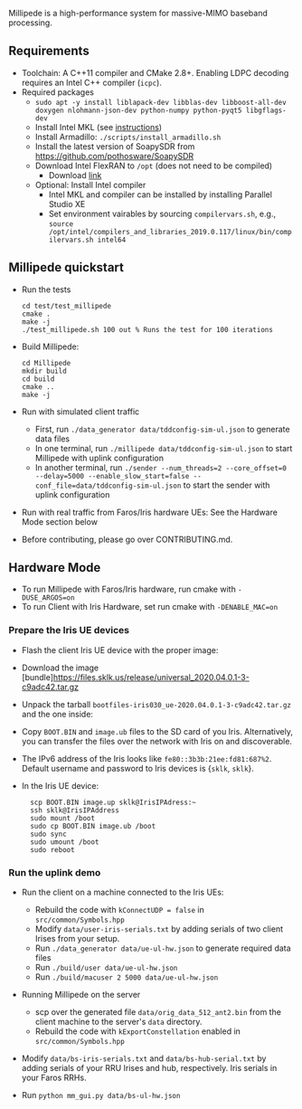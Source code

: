 Millipede is a high-performance system for massive-MIMO baseband processing.

## Requirements
 * Toolchain: A C++11 compiler and CMake 2.8+. Enabling LDPC decoding requires
   an Intel C++ compiler (`icpc`).
 * Required packages
   * `sudo apt -y install liblapack-dev libblas-dev libboost-all-dev doxygen nlohmann-json-dev python-numpy python-pyqt5 libgflags-dev`
   * Install Intel MKL (see [instructions](https://software.intel.com/content/www/us/en/develop/articles/installing_intel_free_libs_and_python_apt_repo.html))
   * Install Armadillo: `./scripts/install_armadillo.sh`
   * Install the latest version of SoapySDR from https://github.com/pothosware/SoapySDR
   * Download Intel FlexRAN to `/opt` (does not need to be compiled)
     * Download [link](https://software.intel.com/en-us/articles/flexran-lte-and-5g-nr-fec-software-development-kit-modules)
   * Optional: Install Intel compiler
     * Intel MKL and compiler can be installed by installing Parallel Studio XE
     * Set environment vairables by sourcing `compilervars.sh`, e.g.,
     `source /opt/intel/compilers_and_libraries_2019.0.117/linux/bin/compilervars.sh intel64`


## Millipede quickstart

 * Run the tests
    ```
    cd test/test_millipede
    cmake .
    make -j
    ./test_millipede.sh 100 out % Runs the test for 100 iterations
    ```

 * Build Millipede:
    ```
    cd Millipede
    mkdir build
    cd build
    cmake ..
    make -j
    ```

 * Run with simulated client traffic
   * First, run `./data_generator data/tddconfig-sim-ul.json` to generate
     data files
   * In one terminal, run `./millipede data/tddconfig-sim-ul.json` to start 
     Millipede with uplink configuration 
   * In another terminal, run  `./sender --num_threads=2 --core_offset=0
     --delay=5000 --enable_slow_start=false
     --conf_file=data/tddconfig-sim-ul.json` to start the sender with uplink
     configuration

 * Run with real traffic from Faros/Iris hardware UEs: See the Hardware Mode
   section below

 * Before contributing, please go over CONTRIBUTING.md.

## Hardware Mode

 * To run Millipede with Faros/Iris hardware, run cmake with `-DUSE_ARGOS=on`
 * To run Client with Iris Hardware, set run cmake with `-DENABLE_MAC=on`

### Prepare the Iris UE devices

 * Flash the client Iris UE device with the proper image:
  * Download the image
    [bundle]https://files.sklk.us/release/universal_2020.04.0.1-3-c9adc42.tar.gz
  * Unpack the tarball `bootfiles-iris030_ue-2020.04.0.1-3-c9adc42.tar.gz` and
    the one inside: 
  * Copy `BOOT.BIN` and `image.ub` files to the SD card of you Iris.
    Alternatively, you can transfer the files over the network with Iris on and
    discoverable.
  * The IPv6 address of the Iris looks like `fe80::3b3b:21ee:fd81:687%2`.
    Default username and password to Iris devices is {`sklk`, `sklk`}.

  * In the Iris UE device:
    ```
      scp BOOT.BIN image.up sklk@IrisIPAdress:~
      ssh sklk@IrisIPAddress
      sudo mount /boot
      sudo cp BOOT.BIN image.ub /boot
      sudo sync
      sudo umount /boot
      sudo reboot
    ```

### Run the uplink demo

 * Run the client on a machine connected to the Iris UEs:
   * Rebuild the code with `kConnectUDP = false` in `src/common/Symbols.hpp`
   * Modify `data/user-iris-serials.txt` by adding serials of two client Irises
     from your setup.
   * Run `./data_generator data/ue-ul-hw.json` to generate required data files
   * Run `./build/user data/ue-ul-hw.json`
   * Run `./build/macuser 2 5000 data/ue-ul-hw.json`

 * Running Millipede on the server
   * scp over the generated file `data/orig_data_512_ant2.bin` from the client
     machine to the server's `data` directory.
   * Rebuild the code with `kExportConstellation` enabled in
     `src/common/Symbols.hpp`
  * Modify `data/bs-iris-serials.txt` and `data/bs-hub-serial.txt` by adding
    serials of your RRU Irises and hub, respectively. Iris serials in your
    Faros RRHs.
  * Run `python mm_gui.py data/bs-ul-hw.json`
